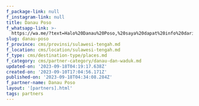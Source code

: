 ```yaml
---
f_package-link: null
f_instagram-link: null
title: Danau Poso
f_whatsapp-link: >-
  https://wa.me/?text=Halo%20Danau%20Poso,%20saya%20dapat%20info%20dari%20@loocale.id%20dan%20punya%20pertanyaan
slug: danau-poso
f_province: cms/provinsi/sulawesi-tengah.md
f_location: cms/location/sulawesi-tengah.md
f_type: cms/destination-type/places.md
f_category: cms/partner-category/danau-dan-waduk.md
updated-on: '2023-09-18T04:19:17.638Z'
created-on: '2023-09-10T17:04:56.171Z'
published-on: '2023-09-18T04:34:08.284Z'
f_partner-name: Danau Poso
layout: '[partners].html'
tags: partners
---
```



